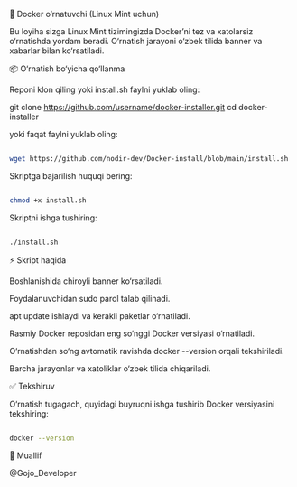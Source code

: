 🚀 Docker o‘rnatuvchi (Linux Mint uchun)

Bu loyiha sizga Linux Mint tizimingizda Docker’ni tez va xatolarsiz o‘rnatishda yordam beradi.
O‘rnatish jarayoni o‘zbek tilida banner va xabarlar bilan ko‘rsatiladi.

📦 O‘rnatish bo‘yicha qo‘llanma

Reponi klon qiling yoki install.sh faylni yuklab oling:

git clone https://github.com/username/docker-installer.git
cd docker-installer


yoki faqat faylni yuklab oling:
```bash

wget https://github.com/nodir-dev/Docker-install/blob/main/install.sh
```

Skriptga bajarilish huquqi bering:
```bash

chmod +x install.sh
```

Skriptni ishga tushiring:
```bash

./install.sh

```
⚡ Skript haqida

Boshlanishida chiroyli banner ko‘rsatiladi.

Foydalanuvchidan sudo parol talab qilinadi.

apt update ishlaydi va kerakli paketlar o‘rnatiladi.

Rasmiy Docker reposidan eng so‘nggi Docker versiyasi o‘rnatiladi.

O‘rnatishdan so‘ng avtomatik ravishda docker --version orqali tekshiriladi.

Barcha jarayonlar va xatoliklar o‘zbek tilida chiqariladi.

✅ Tekshiruv

O‘rnatish tugagach, quyidagi buyruqni ishga tushirib Docker versiyasini tekshiring:
```bash

docker --version
```
👤 Muallif

@Gojo_Developer
